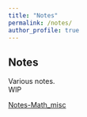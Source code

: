 ```yaml
---
title: "Notes"
permalink: /notes/
author_profile: true
---
```


## Notes
Various notes.  
WIP

[Notes-Math_misc](https://gaiweichen.github.io/notes/notes_misc_math)

